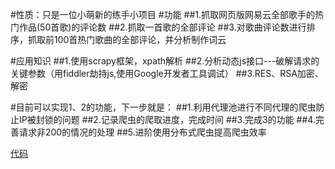 #性质：只是一位小萌新的练手小项目
#功能
##1.抓取网页版网易云全部歌手的热门作品(50首歌)的评论数
##2.抓取一首歌的全部评论
##3.对歌曲评论数进行排序，抓取前100首热门歌曲的全部评论，并分析制作词云

#应用知识
##1.使用scrapy框架，xpath解析
##2.分析动态js接口---破解请求的关键参数（用fiddler劫持js,使用Google开发者工具调试）
##3.RES、RSA加密、解密


#目前可以实现1、2的功能，下一步就是：
##1.利用代理池进行不同代理的爬虫防止IP被封锁的问题
##2.记录爬虫的爬取进度，完成时间
##3.完成3的功能
##4.完善请求非200的情况的处理
##5.进阶使用分布式爬虫提高爬虫效率


[代码](https://github.com/Ancdode/python_spider/music_163)
